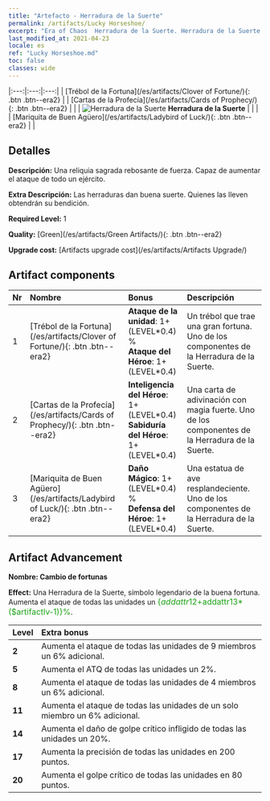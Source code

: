 ```yaml
---
title: "Artefacto - Herradura de la Suerte"
permalink: /artifacts/Lucky Horseshoe/
excerpt: "Era of Chaos  Herradura de la Suerte. Herradura de la Suerte Una reliquia sagrada rebosante de fuerza. Capaz de aumentar el ataque de todo un ejército."
last_modified_at: 2021-04-23
locale: es
ref: "Lucky Horseshoe.md"
toc: false
classes: wide
---
```


  |:---:|:---:|:---:| 
  |  [Trébol de la Fortuna](/es/artifacts/Clover of Fortune/){: .btn .btn--era2} |   |  [Cartas de la Profecía](/es/artifacts/Cards of Prophecy/){: .btn .btn--era2} | 
  |   | ![Herradura de la Suerte](/images/t/icon_artifact_12.png) **Herradura de la Suerte** |  | 
  |   |  [Mariquita de Buen Agüero](/es/artifacts/Ladybird of Luck/){: .btn .btn--era2} |   | 


## Detalles

 **Descripción:** Una reliquia sagrada rebosante de fuerza. Capaz de aumentar el ataque de todo un ejército.

 **Extra Descripción:** Las herraduras dan buena suerte. Quienes las lleven obtendrán su bendición.

 **Required Level:** 1

 **Quality:** [Green](/es/artifacts/Green Artifacts/){: .btn .btn--era2}

 **Upgrade cost:** [Artifacts upgrade cost](/es/artifacts/Artifacts Upgrade/)



## Artifact components

  | Nr |    Nombre    |   Bonus | Descripción | 
  |:---|:-----------|:--------|:------------| 
  | 1 | [Trébol de la Fortuna](/es/artifacts/Clover of Fortune/){: .btn .btn--era2} | **Ataque de la unidad**: 1+(LEVEL\*0.4) %<br/>**Ataque del Héroe**: 1+(LEVEL\*0.4) | Un trébol que trae una gran fortuna. Uno de los componentes de la Herradura de la Suerte. | 
  | 2 | [Cartas de la Profecía](/es/artifacts/Cards of Prophecy/){: .btn .btn--era2} | **Inteligencia del Héroe**: 1+(LEVEL\*0.4)<br/>**Sabiduría del Héroe**: 1+(LEVEL\*0.4) | Una carta de adivinación con magia fuerte. Uno de los componentes de la Herradura de la Suerte. | 
  | 3 | [Mariquita de Buen Agüero](/es/artifacts/Ladybird of Luck/){: .btn .btn--era2} | **Daño Mágico**: 1+(LEVEL\*0.4) %<br/>**Defensa del Héroe**: 1+(LEVEL\*0.4) | Una estatua de ave resplandeciente. Uno de los componentes de la Herradura de la Suerte. | 


## Artifact Advancement

 **Nombre: Cambio de fortunas**

 **Effect:** Una Herradura de la Suerte, símbolo legendario de la buena fortuna. Aumenta el ataque de todas las unidades un <span style="color: #1ca216;font-size:16px">{$addattr12+$addattr13*($artifactlv-1)}%</span>.

  |  Level  |    Extra bonus  | 
  |:--------|:----------------| 
  | **2** | Aumenta el ataque de todas las unidades de 9 miembros un 6% adicional. | 
  | **5** | Aumenta el ATQ de todas las unidades un 2%. | 
  | **8** | Aumenta el ataque de todas las unidades de 4 miembros un 6% adicional. | 
  | **11** | Aumenta el ataque de todas las unidades de un solo miembro un 6% adicional. | 
  | **14** | Aumenta el daño de golpe crítico infligido de todas las unidades un 20%. | 
  | **17** | Aumenta la precisión de todas las unidades en 200 puntos. | 
  | **20** | Aumenta el golpe crítico de todas las unidades en 80 puntos. | 
